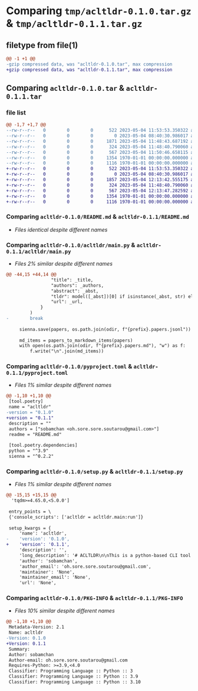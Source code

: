 # Comparing `tmp/acltldr-0.1.0.tar.gz` & `tmp/acltldr-0.1.1.tar.gz`

## filetype from file(1)

```diff
@@ -1 +1 @@
-gzip compressed data, was "acltldr-0.1.0.tar", max compression
+gzip compressed data, was "acltldr-0.1.1.tar", max compression
```

## Comparing `acltldr-0.1.0.tar` & `acltldr-0.1.1.tar`

### file list

```diff
@@ -1,7 +1,7 @@
--rw-r--r--   0        0        0      522 2023-05-04 11:53:53.350322 acltldr-0.1.0/README.md
--rw-r--r--   0        0        0        0 2023-05-04 08:40:30.986017 acltldr-0.1.0/acltldr/__init__.py
--rw-r--r--   0        0        0     1871 2023-05-04 11:48:43.687192 acltldr-0.1.0/acltldr/main.py
--rw-r--r--   0        0        0      324 2023-05-04 11:48:40.790060 acltldr-0.1.0/acltldr/utils.py
--rw-r--r--   0        0        0      567 2023-05-04 11:50:46.658115 acltldr-0.1.0/pyproject.toml
--rw-r--r--   0        0        0     1354 1970-01-01 00:00:00.000000 acltldr-0.1.0/setup.py
--rw-r--r--   0        0        0     1116 1970-01-01 00:00:00.000000 acltldr-0.1.0/PKG-INFO
+-rw-r--r--   0        0        0      522 2023-05-04 11:53:53.350322 acltldr-0.1.1/README.md
+-rw-r--r--   0        0        0        0 2023-05-04 08:40:30.986017 acltldr-0.1.1/acltldr/__init__.py
+-rw-r--r--   0        0        0     1857 2023-05-04 12:13:42.555175 acltldr-0.1.1/acltldr/main.py
+-rw-r--r--   0        0        0      324 2023-05-04 11:48:40.790060 acltldr-0.1.1/acltldr/utils.py
+-rw-r--r--   0        0        0      567 2023-05-04 12:13:47.282592 acltldr-0.1.1/pyproject.toml
+-rw-r--r--   0        0        0     1354 1970-01-01 00:00:00.000000 acltldr-0.1.1/setup.py
+-rw-r--r--   0        0        0     1116 1970-01-01 00:00:00.000000 acltldr-0.1.1/PKG-INFO
```

### Comparing `acltldr-0.1.0/README.md` & `acltldr-0.1.1/README.md`

 * *Files identical despite different names*

### Comparing `acltldr-0.1.0/acltldr/main.py` & `acltldr-0.1.1/acltldr/main.py`

 * *Files 2% similar despite different names*

```diff
@@ -44,15 +44,14 @@
                 "title": _title,
                 "authors": _authors,
                 "abstract": _abst,
                 "tldr": model([_abst])[0] if isinstance(_abst, str) else "",
                 "url": _url,
             }
         )
-        break
 
     sienna.save(papers, os.path.join(odir, f"{prefix}.papers.jsonl"))
 
     md_items = papers_to_markdown_items(papers)
     with open(os.path.join(odir, f"{prefix}.papers.md"), "w") as f:
         f.write("\n".join(md_items))
```

### Comparing `acltldr-0.1.0/pyproject.toml` & `acltldr-0.1.1/pyproject.toml`

 * *Files 1% similar despite different names*

```diff
@@ -1,10 +1,10 @@
 [tool.poetry]
 name = "acltldr"
-version = "0.1.0"
+version = "0.1.1"
 description = ""
 authors = ["sobamchan <oh.sore.sore.soutarou@gmail.com>"]
 readme = "README.md"
 
 [tool.poetry.dependencies]
 python = "^3.9"
 sienna = "^0.2.2"
```

### Comparing `acltldr-0.1.0/setup.py` & `acltldr-0.1.1/setup.py`

 * *Files 1% similar despite different names*

```diff
@@ -15,15 +15,15 @@
  'tqdm>=4.65.0,<5.0.0']
 
 entry_points = \
 {'console_scripts': ['acltldr = acltldr.main:run']}
 
 setup_kwargs = {
     'name': 'acltldr',
-    'version': '0.1.0',
+    'version': '0.1.1',
     'description': '',
     'long_description': '# ACLTLDR\n\nThis is a python-based CLI tool used to generate summaries for ACL conference papers on [this page](https://sotaro.io/tldrs).\n\n\n## Installation\n\n```\npip install acltldr\n```\n\n\n## Usage\n\nAn example command to generate summaries for the proceedings of EACL 2021.\nFollowing command will generate a jsonl file with all the data, and a markdown file for the post.\n\n```\nacltldr https://raw.githubusercontent.com/acl-org/acl-anthology/master/data/xml/2021.eacl.xml \\\n        ./ \\\n\t--prefix "2021.eacl" \\\n\t--use-gpu\n```\n',
     'author': 'sobamchan',
     'author_email': 'oh.sore.sore.soutarou@gmail.com',
     'maintainer': 'None',
     'maintainer_email': 'None',
     'url': 'None',
```

### Comparing `acltldr-0.1.0/PKG-INFO` & `acltldr-0.1.1/PKG-INFO`

 * *Files 10% similar despite different names*

```diff
@@ -1,10 +1,10 @@
 Metadata-Version: 2.1
 Name: acltldr
-Version: 0.1.0
+Version: 0.1.1
 Summary: 
 Author: sobamchan
 Author-email: oh.sore.sore.soutarou@gmail.com
 Requires-Python: >=3.9,<4.0
 Classifier: Programming Language :: Python :: 3
 Classifier: Programming Language :: Python :: 3.9
 Classifier: Programming Language :: Python :: 3.10
```

